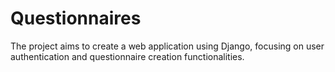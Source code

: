 # Questionnaires
The project aims to create a web application using Django, focusing on user authentication and questionnaire creation functionalities.
